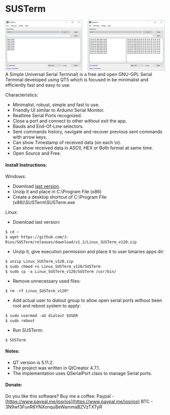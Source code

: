 # SUSTerm
![SUSTerm GUI](https://github.com/J-Rios/SUSTerm/raw/master/SUSTerm/res/SUSTerm_GUI.png)
A Simple Universal Serial Terminal) is a free and open GNU-GPL Serial Terminal developed using QT5 which is focused in be minimalist and efficiently fast and easy to use.

Characteristics:
  * Minimalist, robust, simple and fast to use.
  * Friendly UI similar to Arduino Serial Monitor.
  * Realtime Serial Ports recognized.
  * Close a port and connect to other without exit the app.
  * Bauds and End-Of-Line selectors.
  * Sent commands history, navigate and recover previous sent commands with arrow keys.
  * Can show Timestamp of received data (on each \n).
  * Can show received data in ASCII, HEX or Both format at same time.
  * Open Source and Free.

#### Install Instructions:
Windows:
  * Download [last version](https://github.com/J-Rios/SUSTerm/releases/download/v1.2/Windows_SUSTerm_v120.zip).
  * Unzip it and place in C:\Program File (x86)
  * Create a desktop shortcut of C:\Program File (x86)\SUSTerm\SUSTerm.exe

Linux:
  * Download last version:
  ```
  $ cd ~
  $ wget https://github.com/J-Rios/SUSTerm/releases/download/v1.2/Linux_SUSTerm_v120.zip
  ```
  
  * Unzip it, give execution permission and place it to user binaries apps dir:
  ```
  $ unzip Linux_SUSTerm_v120.zip
  $ sudo chmod +x Linux_SUSTerm_v120/SUSTerm
  $ sudo cp -a Linux_SUSTerm_v120/SUSTerm /usr/bin/
  ```
  
  * Remove unnecessary used files:
  ```
  $ rm -rf Linux_SUSTerm_v120*
  ```
  
  * Add actual user to dialout group to allow open serial ports without been root and reboot system to apply:
  ```
  $ sudo usermod -aG dialout $USER
  $ sudo reboot
  ```
  
  * Run SUSTerm:
  ```
  $ SUSTerm
  ```

#### Notes:
- QT version is 5.11.2.
- The project was written in QtCreator 4.7.1.
- The implementation uses QSerialPort class to manage Serial ports.

#### Donate:
Do you like this software? Buy me a coffee:
  Paypal - [https://www.paypal.me/josrios](https://www.paypal.me/josrios)
  BTC    - 3N9wf3FunR6YNXonquBeWammaBZVzTXTyR
